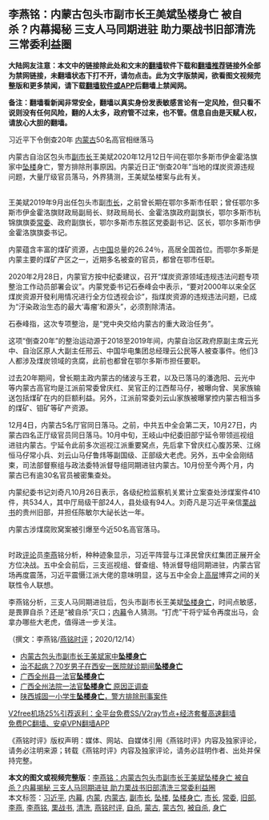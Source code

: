  <h2>李燕铭：内蒙古包头市副市长王美斌坠楼身亡 被自杀？内幕揭秘 三支人马同期进驻 助力栗战书旧部清洗三常委利益圈</h2> <p class="notice"><b>大陆网友注意：本文中的链接除此处和文末的<a href="https://github.com/bannedbook/fanqiang" >翻墙</a>软件下载和<a href="https://github.com/killgcd/justmysocks/blob/master/README.md">翻墙推荐</a>链接外全部为禁网链接，未翻墙状态下打不开，请勿点击。此为文字版禁闻，欲看图文视频完整版和更多禁闻，请下载<a href="https://github.com/bannedbook/fanqiang">翻墙软件或APP</a>后翻墙上禁闻网。</p><p>备注：翻墙看新闻非常安全，翻墙以真实身份发表敏感言论有一定风险，但只看不说则没有任何风险，翻的人太多，政府管不过来，也不管。信息自由是天赋人权，请放心大胆的翻墙。</b></p>  <div class="entry"> <p></p> <p>习近平下令倒查20年 <a href="https://www.bannedbook.org/bnews/tag/%e5%86%85%e8%92%99%e5%8f%a4/" class="st_tag internal_tag" rel="tag" title="标签 内蒙古 下的日志">内蒙古</a>50名高官相继落马</p> <p>内蒙古自治区包头市<a href="https://www.bannedbook.org/bnews/tag/%E5%89%AF%E5%B8%82%E9%95%BF/" class="st_tag internal_tag" rel="tag" title="标签 副市长 下的日志">副市长</a>王美斌2020年12月12日午间在鄂尔多斯市伊金霍洛旗家中<a href="https://www.bannedbook.org/bnews/tag/%E5%9D%A0%E6%A5%BC/" class="st_tag internal_tag" rel="tag" title="标签 坠楼 下的日志">坠楼</a>身亡&#65292;警方排除刑事原因&#12290;内蒙近日正&#8220;倒查20年&#8221;当地的煤炭资源违规问题&#65292;大量厅级官员落马&#65292;外界猜测&#65292;王美斌坠楼案与此有关&#12290;<br />&nbsp;</p> <p>   王美斌2019年9月出任包头市副<a href="https://www.bannedbook.org/bnews/tag/%e5%b8%82%e9%95%bf/" class="st_tag internal_tag" rel="tag" title="标签 市长 下的日志">市长</a>&#65292;之前曾长期在鄂尔多斯市任职&#65307;曾任鄂尔多斯市伊金霍洛旗财政局副局长&#12289;财政局局长&#12289;金霍洛旗政府副旗长&#65292;鄂尔多斯市杭锦旗旗委<a href="https://www.bannedbook.org/bnews/tag/%e5%b8%b8%e5%a7%94/" class="st_tag internal_tag" rel="tag" title="标签 常委 下的日志">常委</a>&#12289;政府副旗长&#65292;鄂尔多斯市东胜区党委副书记&#12289;区长&#65292;鄂尔多斯市伊金霍洛旗旗委书记&#12290;</p>  <p>内蒙蕴含丰富的煤矿资源&#65292;占<span class='wp_keywordlink_affiliate'><a href="https://www.bannedbook.org/" title="中国" target="_blank">中国</a></span>总量的26.24&#65285;&#65292;高居全国首位&#12290;而鄂尔多斯是内蒙主要的煤矿产区之一&#65292;近期多名被查的官员&#65292;都曾在鄂市任职&#12290;</p> <p>2020年2月28日&#65292;内蒙官方按中纪委建议&#65292;召开&#8220;煤炭资源领域违规违法问题专项整治工作动员部署会议&#8221;&#12290;内蒙党委书记石泰峰会中表示&#65292;&#8220;要对2000年以来全区煤炭资源开發利用情况进行全方位透视会诊&#8221;&#65292;指煤炭资源的违规违法问题&#65292;已成为&#8220;汙染政治生态的最大&#8216;毒瘤&#8217;和源头&#8221;&#65292;必须割除清洁&#12290;</p> <p>石泰峰指&#65292;这次专项整治&#65292;是&#8220;党中央交给内蒙古的重大政治任务&#8221;&#12290;</p> <p>这项&#8220;倒查20年&#8221;的整治运动源于2018至2019年间&#65292;内蒙自治区政府原副主席云光中&#12289;自治区原人大副主任邢云&#12289;中国华电集团总经理云公民等人被查事件&#12290;他们3人都涉及煤炭领域的贪腐&#65292;此前也都曾在鄂尔多斯市担任要职&#12290; </p>  <p>   过去20年期间&#65292;曾长期主政内蒙古的储波与王君&#65292;以及已落马的潘逸阳&#12289;云光中等内蒙古高官均是江派前常委曾庆红&#12289;吴官正的江西帮马仔&#65292;被曝向曾&#12289;吴家族输送包括煤矿在内的巨额利益&#12290;另外&#65292;江派前常委刘云山家族被曝掌控内蒙古相当多的煤矿&#12289;钼矿等矿产资源&#12290;</p> <p>12月4日&#65292;内蒙古5名厅官同日落马&#12290;之前&#65292;中共五中全会第二天&#65292;10月27日&#65292;内蒙古四名正厅级官员同日落马&#12290;10月中旬&#65292;王岐山中纪委旧部宁延令带领巡视组进驻内蒙古&#12290;宁延令此前多次巡视江派重要窝点&#65292;先后拿下曾庆红心腹苏荣&#12289;江绵恒马仔常小兵&#12289;刘云山马仔鲁炜等副国级&#12289;正部级大老虎&#12290;另外&#65292;五中全会刚结束&#65292;司法部督察组与政法委特派督导组同期进驻内蒙古&#12290;10月份至今两个月&#65292;内蒙古已有逾30名官员被密集查处&#12290;</p> <p>内蒙纪委书记刘奇凡10月26日表示&#65292;各级纪检监察机关累计立案查处涉煤案件410件&#65292;共534人&#65292;其中厅局级干部24人&#65292;县处级有94人&#12290;刘奇凡是习近平亲信<a href="https://www.bannedbook.org/bnews/tag/%e6%a0%97%e6%88%98%e4%b9%a6/" class="st_tag internal_tag" rel="tag" title="标签 栗战书 下的日志">栗战书</a>的贵州旧部&#65292;并担任陈敏尔大祕长达一年&#12290;</p> <p>内蒙古涉煤腐败窝案被引爆至今近50名高官落马&#12290;<br />&nbsp;</p>  <p>   时政<span class='wp_keywordlink_affiliate'><a href="https://www.bannedbook.org/bnews/comments/" title="新闻评论" target="_blank">评论</a></span>员<a href="https://www.bannedbook.org/bnews/tag/%e6%9d%8e%e7%87%95/" class="st_tag internal_tag" rel="tag" title="标签 李燕 下的日志">李燕</a>铭分析&#65292;种种迹象显示&#65292;习近平阵营与江泽民曾庆红集团正展开全方位决战&#12290;五中全会前后&#65292;三支巡视组&#12289;督查组&#12289;特派督导组同期进驻&#65292;内蒙古官场再度震荡&#65292;习近平震慑江派大佬的意味明显&#65292;这与五中全会上<span class='wp_keywordlink_affiliate'><a href="https://www.bannedbook.org/bnews/ccpdope/" title="中共高层内幕" target="_blank">高层</a></span>博弈之间的关联性令人联想&#12290;</p> <p>李燕铭分析&#65292;三支人马同期进驻后&#65292;包头市副市长王美斌<a href="https://www.bannedbook.org/bnews/tag/%E5%9D%A0%E6%A5%BC%E8%BA%AB%E4%BA%A1/" class="st_tag internal_tag" rel="tag" title="标签 坠楼身亡 下的日志">坠楼身亡</a>&#65292;时间点敏感&#65292;是畏罪自杀&#65311;还是&#8220;被自杀&#8221;灭口&#65307;<span class='wp_keywordlink_affiliate'><a href="https://www.bannedbook.org/bnews/ccpdope/" title="中共高层内幕" target="_blank">内幕</a></span>令人猜测&#12290;&#8220;打虎&#8221;干将宁延令再度出马&#65292;会拿办哪些大老虎&#65292;值得进一步关注&#12290;</p> <p>&#65288;撰文&#65306;李燕铭/<a href="https://www.bannedbook.org/bnews/tag/%e7%87%95%e9%93%ad%e6%97%b6%e8%af%84/" class="st_tag internal_tag" rel="tag" title="标签 燕铭时评 下的日志">燕铭时评</a>&#65307;2020/12/14&#65289;</p> <ul class='op-related-articles' title='相关阅读'> <li><a href='https://www.bannedbook.org/bnews/headline/20201213/1447168.html' target='_blank'>内蒙古包头市副市长王美斌家中<b>坠楼身亡</b></a></li> <li><a href='https://www.bannedbook.org/bnews/baitai/20201123/1435591.html' target='_blank'>治不起病？70岁男子在西安一医院就诊期间<b>坠楼身亡</b></a></li> <li><a href='https://www.bannedbook.org/bnews/baitai/20201109/1428415.html' target='_blank'>广西全州县一法官<b>坠楼身亡</b></a></li> <li><a href='https://www.bannedbook.org/bnews/baitai/20201109/1428308.html' target='_blank'>广西全州法院一法官<b>坠楼身亡</b> 原因正调查</a></li> <li><a href='https://www.bannedbook.org/bnews/baitai/20201025/1420024.html' target='_blank'>陕西城固一小学生<b>坠楼身亡</b>，警方排除刑事案件</a></li> </ul> <p class="texttj"> <a href="https://github.com/bannedbook/fanqiang/wiki/V2ray%E6%9C%BA%E5%9C%BA" target="_blank">V2free机场25%引荐返利：全平台免费SS/V2ray节点+经济套餐高速翻墙</a><br/> <a href="https://github.com/bannedbook/fanqiang/wiki/%E7%A6%81%E9%97%BB%E7%BD%91%E5%AE%89%E5%8D%93%E7%BF%BB%E5%A2%99%E6%96%B0%E9%97%BBAPP" target="_blank">免费PC翻墙、安卓VPN翻墙APP</a></p><p>&#12298;燕铭时评&#12299;版权声明&#65306;媒体&#12289;网站&#12289;自媒体引用&#12298;燕铭时评&#12299;内容及独家评论&#65292;请务必注明来源&#65307;转载&#12298;燕铭时评&#12299;内容及独家评论&#65292;请务必註明作者&#12289;出处并保持完整&#12290;</p> <a name='sharetosocial'></a>       <div><b>本文的图文或视频完整版</b>：<a href='https://www.bannedbook.org/bnews/comments/20201216/1448744.html'>李燕铭：内蒙古包头市副市长王美斌坠楼身亡 被自杀？内幕揭秘 三支人马同期进驻 助力栗战书旧部清洗三常委利益圈</a></div>  </div><!--END ENTRY--> <div class="postfooter"> <div>本文标签：<a href="https://www.bannedbook.org/bnews/tag/%e4%b9%a0%e8%bf%91%e5%b9%b3/" rel="tag">习近平</a>, <a href="https://www.bannedbook.org/bnews/tag/%E5%86%85%E5%B9%95/" rel="tag">内幕</a>, <a href="https://www.bannedbook.org/bnews/tag/%e5%86%85%e8%92%99/" rel="tag">内蒙</a>, <a href="https://www.bannedbook.org/bnews/tag/%e5%86%85%e8%92%99%e5%8f%a4/" rel="tag">内蒙古</a>, <a href="https://www.bannedbook.org/bnews/tag/%E5%89%AF%E5%B8%82%E9%95%BF/" rel="tag">副市长</a>, <a href="https://www.bannedbook.org/bnews/tag/%E5%9D%A0%E6%A5%BC/" rel="tag">坠楼</a>, <a href="https://www.bannedbook.org/bnews/tag/%E5%9D%A0%E6%A5%BC%E8%BA%AB%E4%BA%A1/" rel="tag">坠楼身亡</a>, <a href="https://www.bannedbook.org/bnews/tag/%e5%b8%82%e9%95%bf/" rel="tag">市长</a>, <a href="https://www.bannedbook.org/bnews/tag/%e5%b8%b8%e5%a7%94/" rel="tag">常委</a>, <a href="https://www.bannedbook.org/bnews/tag/%E6%97%A7%E9%83%A8/" rel="tag">旧部</a>, <a href="https://www.bannedbook.org/bnews/tag/%e6%9d%8e%e7%87%95/" rel="tag">李燕</a>, <a href="https://www.bannedbook.org/bnews/tag/%e6%9d%8e%e7%87%95%e9%93%ad/" rel="tag">李燕铭</a>, <a href="https://www.bannedbook.org/bnews/tag/%e6%a0%97%e6%88%98%e4%b9%a6/" rel="tag">栗战书</a>, <a href="https://www.bannedbook.org/bnews/tag/%E6%B8%85%E6%B4%97/" rel="tag">清洗</a>, <a href="https://www.bannedbook.org/bnews/tag/%e7%87%95%e9%93%ad%e6%97%b6%e8%af%84/" rel="tag">燕铭时评</a>, <a href="https://www.bannedbook.org/bnews/tag/%e8%87%aa%e6%9d%80/" rel="tag">自杀</a>, <a href="https://www.bannedbook.org/bnews/tag/%e8%92%99%e5%8f%a4/" rel="tag">蒙古</a>, <a href="https://www.bannedbook.org/bnews/tag/%E8%92%99%E5%8F%A4%E5%8C%85/" rel="tag">蒙古包</a>, <a href="https://www.bannedbook.org/bnews/tag/%E8%A2%AB%E8%87%AA%E6%9D%80/" rel="tag">被自杀</a>, <a href="https://www.bannedbook.org/bnews/tag/%E8%BA%AB%E4%BA%A1/" rel="tag">身亡</a></div>  </div><!--END POSTFOOTER--> 
